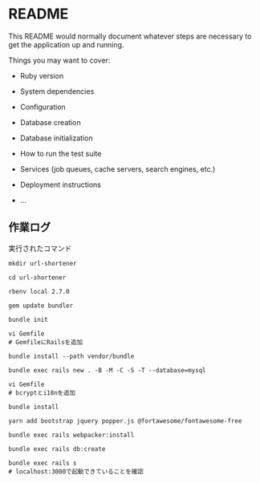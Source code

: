 # README

This README would normally document whatever steps are necessary to get the
application up and running.

Things you may want to cover:

* Ruby version

* System dependencies

* Configuration

* Database creation

* Database initialization

* How to run the test suite

* Services (job queues, cache servers, search engines, etc.)

* Deployment instructions

* ...

## 作業ログ

実行されたコマンド

```
mkdir url-shortener

cd url-shortener

rbenv local 2.7.0

gem update bundler

bundle init

vi Gemfile
# GemfileにRailsを追加

bundle install --path vendor/bundle

bundle exec rails new . -B -M -C -S -T --database=mysql

vi Gemfile
# bcryptとi18nを追加

bundle install

yarn add bootstrap jquery popper.js @fortawesome/fontawesome-free

bundle exec rails webpacker:install

bundle exec rails db:create

bundle exec rails s
# localhost:3000で起動できていることを確認
```
